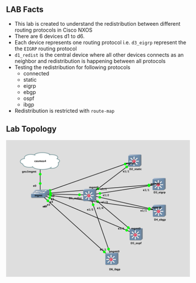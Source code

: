 ## LAB Facts

- This lab is created to understand the redistribution between different routing protocols in Cisco NXOS
- There are 6 devices d1 to d6.
- Each device represents one routing protocol i.e. `d3_eigrp` represent the the `EIGRP` routing protocol
- `d1_redist` is the central device where all other devices connects as an neighbor and redistribution is happening between all protocols
- Testing the redistribution for following protocols
  - connected
  - static
  - eigrp
  - ebgp
  - ospf
  - ibgp
- Redistribution is restricted with `route-map`

## Lab Topology

![](Topology.png)
